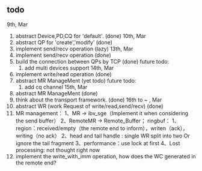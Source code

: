 ## todo
9th, Mar
 1. abstract Device,PD,CQ for 'default'. (done)
10th, Mar
 1. abstract QP for 'create','modify' (done)
 2. implement send/recv operation (lazy)
13th, Mar
 1. implement send/recv operation  (done)
 2. build the connection between QPs by TCP (done)
 future todo:
    1. add multi devices support
14th, Mar
 1. implement write/read operation (done)
 2. abstract MR ManageMent  (yet todo)
 future todo:
    1. add cq channel
15th, Mar
 1. abstract MR ManageMent (done)
 2. think about the transport framework. (done)
16th to ~ , Mar
 1. abstract WR (work Request of write/read,send/recv) (done)
 2. MR management：
     1、MR -> ibv_sge（Implement it when considering the send buffer）
     2、RemoteMR -> Remote_Buffer；
     ringbuf：
		1、region：received/empty（the remote end to inform），writen（ack），writing（no ack）
		2、head and tail handle : single WR split into two Or ignore the tail fragment
        3、performance：use lock at first
		4、Lost processing: not thought right now
 3. implement the write_with_imm operation, how does the WC generated in the remote end?

